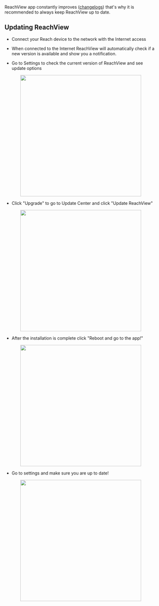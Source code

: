 ReachView app constantly improves ([changelogs](/common/reachview/changelogs)) that's why it is recommended to always keep ReachView up to date.  

## Updating ReachView

* Connect your Reach device to the network with the Internet access
* When connected to the Internet ReachView will automatically check if a new version is available and show you a notification.

* Go to Settings to check the current version of ReachView and see update options

<p style="text-align:center" ><img src="../img/reachview/updater/notification.PNG" style="width: 400px;" /></p>

* Click "Upgrade" to go to Update Center and click "Update ReachView"

<p style="text-align:center" ><img src="../img/reachview/updater/update.png" style="width: 400px;" /></p>

* After the installation is complete click "Reboot and go to the app!"

<p style="text-align:center" ><img src="../img/reachview/updater/reboot.png" style="width: 400px;" /></p>

* Go to settings and make sure you are up to date! 

<p style="text-align:center" ><img src="../img/reachview/updater/uptodate.png" style="width: 400px;" /></p>
